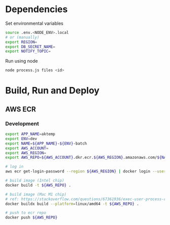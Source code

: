 # Dependencies

Set environmental variables

```sh
source .env.<NODE_ENV>.local
# or (manually)
export REGION=
export DB_SECRET_NAME=
export NOTIFY_TOPIC=
```

Run using node

```sh
node process.js files <id>
```

# Build, Run and Deploy

## AWS ECR

### Development

```bash
export APP_NAME=aktemp
export ENV=dev
export NAME=${APP_NAME}-${ENV}-batch
export AWS_ACCOUNT=
export AWS_REGION=
export AWS_REPO=${AWS_ACCOUNT}.dkr.ecr.${AWS_REGION}.amazonaws.com/${NAME}

# log in
aws ecr get-login-password --region ${AWS_REGION} | docker login --username AWS --password-stdin ${AWS_REPO}

# build image (Intel chip)
docker build -t ${AWS_REPO} .

# build image (Mac M1 chip)
# ref: https://stackoverflow.com/questions/67361936/exec-user-process-caused-exec-format-error-in-aws-fargate-service
docker buildx build --platform=linux/amd64 -t ${AWS_REPO} .

# push to ecr repo
docker push ${AWS_REPO}
```

